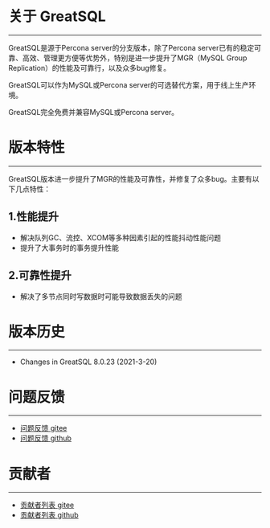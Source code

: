 # 关于 GreatSQL
--- 

GreatSQL是源于Percona server的分支版本，除了Percona server已有的稳定可靠、高效、管理更方便等优势外，特别是进一步提升了MGR（MySQL Group Replication）的性能及可靠行，以及众多bug修复。

GreatSQL可以作为MySQL或Percona server的可选替代方案，用于线上生产环境。

GreatSQL完全免费并兼容MySQL或Percona server。


# 版本特性
---
GreatSQL版本进一步提升了MGR的性能及可靠性，并修复了众多bug。主要有以下几点特性：
## 1.性能提升
- 解决队列GC、流控、XCOM等多种因素引起的性能抖动性能问题
- 提升了大事务时的事务提升性能

## 2.可靠性提升
- 解决了多节点同时写数据时可能导致数据丢失的问题


# 版本历史
---
- Changes in GreatSQL 8.0.23 (2021-3-20) 



# 问题反馈
---
- [问题反馈 gitee](https://gitee.com/GreatSQL/GreatSQL/wikis)
- [问题反馈 github](https://github/greatsql/GreatSQL/wikis)



# 贡献者
---
- [贡献者列表 gitee](https://gitee.com/GreatSQL/GreatSQL/doc/Contributors.md)
- [贡献者列表 github](https://github/greatsql/GreatSQL/doc/Contributors.md)